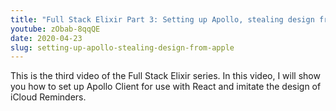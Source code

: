 ```yaml
---
title: "Full Stack Elixir Part 3: Setting up Apollo, stealing design from Apple"
youtube: zObab-8qqQE
date: 2020-04-23
slug: setting-up-apollo-stealing-design-from-apple
---
```


This is the third video of the Full Stack Elixir series.
In this video, I will show you how to set up Apollo Client for use with React
and imitate the design of iCloud Reminders.
